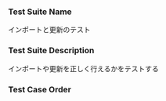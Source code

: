### Test Suite Name
インポートと更新のテスト

### Test Suite Description
インポートや更新を正しく行えるかをテストする

### Test Case Order
